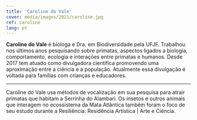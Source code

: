```yaml
---
title: 'Caroline do Vale'
cover: media/images/2021/caroline.jpg
ref: caroline
lang: pt
---
```


**Caroline do Vale** é bióloga e Dra. em Biodiversidade pela UFJF. Trabalhou nos últimos anos pesquisando sobre primatas, aspectos ligados a biologia, comportamento, ecologia e interações entre primatas e humanos. Desde 2017 tem atuado como divulgadora científica promovendo uma aproximação entre a ciência e a população. Atualmente essa divulgação é voltada para famílias com crianças e educadores.

---

Caroline do Vale usa métodos de vocalização em sua pesquisa para atrair primatas que habitam a Serrinha do Alambari. Os insetos e outros animais que interagem no ecossistema da Mata Atlântica também foram o foco de seu estudo durante a Resiliência: Residência Artística | Arte e Ciência.

<br>